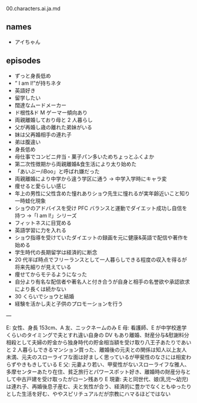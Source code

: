00.characters.ai.ja.md

## names

- アイちゃん

## episodes

- ずっと身長低め
- ” I am I!”が持ちネタ
- 英語好き
- 留学したい
- 闊達なムードメーカー
- ド根性&ド M ゲーマー傾向あり
- 両親離婚しており母と 2 人暮らし
- 父が再婚し歳の離れた弟妹がいる
- 妹は父再婚相手の連れ子
- 弟は腹違い
- 身長低め
- 母仕事でコンビニ弁当・菓子パン多いためちょっとふくよか
- 第二次性徴期から両親離婚&食生活により太り始めた
- 「あいぶー/iBoo」と呼ばれ嫌だった
- 両親離婚により中学から違う学区に通う → 中学入学時にキャラ変
- 痩せると愛らしい感じ
- 年上の男性に父性含めた憧れありショウ先生に憧れるが実年齢近いこと知り一時蛙化現象
- ショウのアドバイスを受け PFC バランスと運動でダイエット成功し自信を持つ →「I am I!」シリーズ
- フィットネスに目覚める
- 英語学習に力を入れる
- ショウ指導を受けていたダイエットの録画を元に健康&英語で配信や著作を始める
- 学生時代の長期留学は経済的に断念
- 20 代半ば時点でフリーランスとして一人暮らしできる程度の収入を得るが将来先細りが見えている
- 痩せてからモテるようになった
- 自分より有名な配信者や著名人と付き合うが自身と相手の名誉欲や承認欲求により長くは続かない
- 30 くらいでショウと結婚
- 経験を活かし夫と子供のプロモーションを行う

—

E: 女性、身長 153cm、A 友、ニックネームのみ
E 母: 看護師、E が中学校進学くらいのタイミングで夫とすれ違い自身の DV もあり離婚、財産分与&慰謝料分相殺として夫婦の貯金から独身時代の貯金相当額を受け取り八王子あたりであいと 2 人暮らしできるマンション買った、離婚後の元夫との関係は知人以上友人未満、元夫のスローライフな面は好ましく思っているが甲斐性のなさには相変わらずやきもきしている
E 父: 元妻より若い、甲斐性がないスローライフな雅人、多摩センターあたり在住、貧乏旅行とパワースポット好き、離婚時の財産分与として中古戸建を受け取ったがローン残あり
E 現妻: 夫と同世代、娘(乳児〜幼児)は連れ子、再婚後息子産む、夫と気性が合う、経済的に豊かでなくともゆったりとした生活を好む、ややスピリチュアルだが宗教にハマるほどではない
